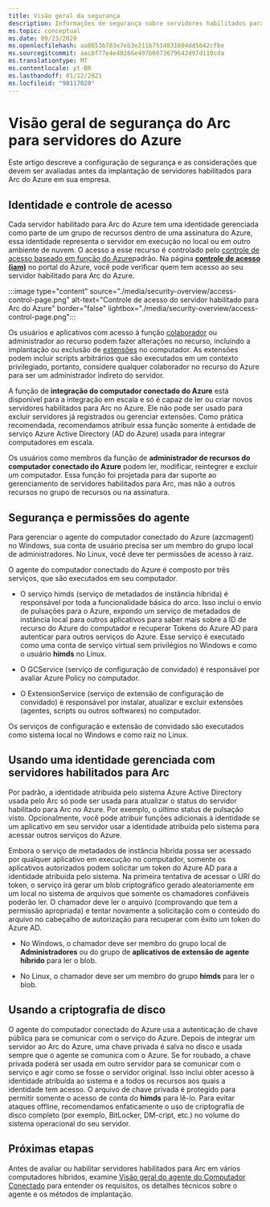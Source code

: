 ```yaml
---
title: Visão geral da segurança
description: Informações de segurança sobre servidores habilitados para Arc do Azure.
ms.topic: conceptual
ms.date: 09/23/2020
ms.openlocfilehash: aa8653b783e7eb3e211b7514831604dd5642cfbe
ms.sourcegitcommit: aacbf77e4e40266e497b6073679642d97d110cda
ms.translationtype: MT
ms.contentlocale: pt-BR
ms.lasthandoff: 01/12/2021
ms.locfileid: "98117020"
---
```

# <a name="azure-arc-for-servers-security-overview"></a>Visão geral de segurança do Arc para servidores do Azure

Este artigo descreve a configuração de segurança e as considerações que devem ser avaliadas antes da implantação de servidores habilitados para Arc do Azure em sua empresa.

## <a name="identity-and-access-control"></a>Identidade e controle de acesso

Cada servidor habilitado para Arc do Azure tem uma identidade gerenciada como parte de um grupo de recursos dentro de uma assinatura do Azure, essa identidade representa o servidor em execução no local ou em outro ambiente de nuvem. O acesso a esse recurso é controlado pelo [controle de acesso baseado em função do Azure](../../role-based-access-control/overview.md)padrão. Na página [**controle de acesso (iam)**](../../role-based-access-control/role-assignments-portal.md) no portal do Azure, você pode verificar quem tem acesso ao seu servidor habilitado para Arc do Azure.

:::image type="content" source="./media/security-overview/access-control-page.png" alt-text="Controle de acesso do servidor habilitado para Arc do Azure" border="false" lightbox="./media/security-overview/access-control-page.png":::

Os usuários e aplicativos com acesso à função [colaborador](../../role-based-access-control/built-in-roles.md#contributor) ou administrador ao recurso podem fazer alterações no recurso, incluindo a implantação ou exclusão de [extensões](manage-vm-extensions.md) no computador. As extensões podem incluir scripts arbitrários que são executados em um contexto privilegiado, portanto, considere qualquer colaborador no recurso do Azure para ser um administrador indireto do servidor.

A função de **integração do computador conectado do Azure** está disponível para a integração em escala e só é capaz de ler ou criar novos servidores habilitados para Arc no Azure. Ele não pode ser usado para excluir servidores já registrados ou gerenciar extensões. Como prática recomendada, recomendamos atribuir essa função somente à entidade de serviço Azure Active Directory (AD do Azure) usada para integrar computadores em escala.

Os usuários como membros da função de **administrador de recursos do computador conectado do Azure** podem ler, modificar, reintegrer e excluir um computador. Essa função foi projetada para dar suporte ao gerenciamento de servidores habilitados para Arc, mas não a outros recursos no grupo de recursos ou na assinatura.

## <a name="agent-security-and-permissions"></a>Segurança e permissões do agente

Para gerenciar o agente do computador conectado do Azure (azcmagent) no Windows, sua conta de usuário precisa ser um membro do grupo local de administradores. No Linux, você deve ter permissões de acesso à raiz.

O agente do computador conectado do Azure é composto por três serviços, que são executados em seu computador.

* O serviço himds (serviço de metadados de instância híbrida) é responsável por toda a funcionalidade básica do arco. Isso inclui o envio de pulsações para o Azure, expondo um serviço de metadados de instância local para outros aplicativos para saber mais sobre a ID de recurso do Azure do computador e recuperar Tokens do Azure AD para autenticar para outros serviços do Azure. Esse serviço é executado como uma conta de serviço virtual sem privilégios no Windows e como o usuário **himds** no Linux.

* O GCService (serviço de configuração de convidado) é responsável por avaliar Azure Policy no computador.

* O ExtensionService (serviço de extensão de configuração de convidado) é responsável por instalar, atualizar e excluir extensões (agentes, scripts ou outros softwares) no computador.

Os serviços de configuração e extensão de convidado são executados como sistema local no Windows e como raiz no Linux.

## <a name="using-a-managed-identity-with-arc-enabled-servers"></a>Usando uma identidade gerenciada com servidores habilitados para Arc

Por padrão, a identidade atribuída pelo sistema Azure Active Directory usada pelo Arc só pode ser usada para atualizar o status do servidor habilitado para Arc no Azure. Por exemplo, o *último* status de pulsação visto. Opcionalmente, você pode atribuir funções adicionais à identidade se um aplicativo em seu servidor usar a identidade atribuída pelo sistema para acessar outros serviços do Azure.

Embora o serviço de metadados de instância híbrida possa ser acessado por qualquer aplicativo em execução no computador, somente os aplicativos autorizados podem solicitar um token do Azure AD para a identidade atribuída pelo sistema. Na primeira tentativa de acessar o URI do token, o serviço irá gerar um blob criptográfico gerado aleatoriamente em um local no sistema de arquivos que somente os chamadores confiáveis poderão ler. O chamador deve ler o arquivo (comprovando que tem a permissão apropriada) e tentar novamente a solicitação com o conteúdo do arquivo no cabeçalho de autorização para recuperar com êxito um token do Azure AD.

* No Windows, o chamador deve ser membro do grupo local de **Administradores** ou do grupo de **aplicativos de extensão de agente híbrido** para ler o blob.

* No Linux, o chamador deve ser um membro do grupo **himds** para ler o blob.

## <a name="using-disk-encryption"></a>Usando a criptografia de disco

O agente do computador conectado do Azure usa a autenticação de chave pública para se comunicar com o serviço do Azure. Depois de integrar um servidor ao Arc do Azure, uma chave privada é salva no disco e usada sempre que o agente se comunica com o Azure. Se for roubado, a chave privada poderá ser usada em outro servidor para se comunicar com o serviço e agir como se fosse o servidor original. Isso inclui obter acesso à identidade atribuída ao sistema e a todos os recursos aos quais a identidade tem acesso. O arquivo de chave privada é protegido para permitir somente o acesso de conta do **himds** para lê-lo. Para evitar ataques offline, recomendamos enfaticamente o uso de criptografia de disco completo (por exemplo, BitLocker, DM-cript, etc.) no volume do sistema operacional do seu servidor.

## <a name="next-steps"></a>Próximas etapas

Antes de avaliar ou habilitar servidores habilitados para Arc em vários computadores híbridos, examine [Visão geral do agente do Computador Conectado](agent-overview.md) para entender os requisitos, os detalhes técnicos sobre o agente e os métodos de implantação.
